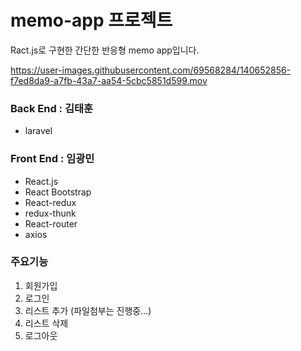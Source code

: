 # memo-app 프로젝트

Ract.js로 구현한 간단한 반응형 memo app입니다. 

https://user-images.githubusercontent.com/69568284/140652856-f7ed8da9-a7fb-43a7-aa54-5cbc5851d599.mov

### Back End : 김태훈
* laravel 

### Front End : 임광민
* React.js
* React Bootstrap
* React-redux
* redux-thunk
* React-router
* axios 

### 주요기능
1. 회원가입
2. 로그인
3. 리스트 추가 (파일첨부는 진행중...)
4. 리스트 삭제
5. 로그아웃

